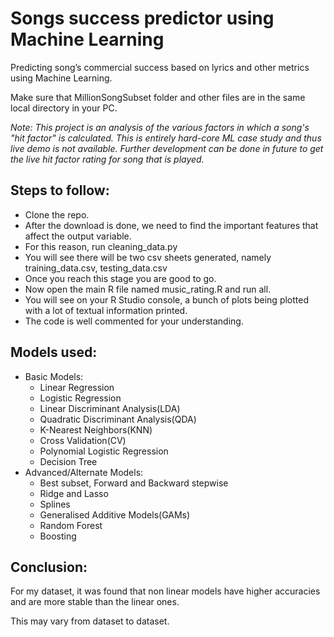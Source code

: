 # Songs success predictor using Machine Learning
Predicting song’s commercial success based on lyrics and other metrics using Machine Learning.

Make sure that MillionSongSubset folder and other files are in the same local directory in your PC.

*Note: This project is an analysis of the various factors in which a song's "hit factor" is calculated.*
*This is entirely hard-core ML case study and thus live demo is not available.*
*Further development can be done in future to get the live hit factor rating for song that is played.*

## Steps to follow:
- Clone the repo.
- After the download is done, we need to find the important features that affect the output variable.
- For this reason, run cleaning_data.py
- You will see there will be two csv sheets generated, namely training_data.csv, testing_data.csv
- Once you reach this stage you are good to go.
- Now open the main R file named music_rating.R and run all.
- You will see on your R Studio console, a bunch of plots being plotted with a lot of textual information printed.
- The code is well commented for your understanding.

## Models used:
- Basic Models:
	- Linear Regression
	- Logistic Regression
	- Linear Discriminant Analysis(LDA)
	- Quadratic Discriminant Analysis(QDA)
	- K-Nearest Neighbors(KNN)
	- Cross Validation(CV)
	- Polynomial Logistic Regression
	- Decision Tree
- Advanced/Alternate Models:
	- Best subset, Forward and Backward stepwise
	- Ridge and Lasso
	- Splines
	- Generalised Additive Models(GAMs)
	- Random Forest
	- Boosting

## Conclusion:
For my dataset, it was found that non linear models have higher accuracies and are more stable than the linear ones.

This may vary from dataset to dataset.
